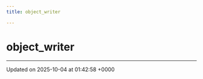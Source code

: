 ```yaml
---
title: object_writer

---
```


# object_writer





-------------------------------

Updated on 2025-10-04 at 01:42:58 +0000